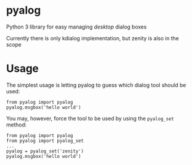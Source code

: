 # pyalog
Python 3 library for easy managing _desktop_ dialog boxes

Currently there is only kdialog implementation, but zenity is also in the scope

# Usage

The simplest usage is letting pyalog to guess which dialog tool should be used:

    from pyalog import pyalog
    pyalog.msgbox('hello world')

You may, however, force the tool to be used by using the `pyalog_set` method:

    from pyalog import pyalog
    from pyalog import pyalog_set
    ...
    pyalog = pyalog_set('zenity')
    pyalog.msgbox('hello world')
